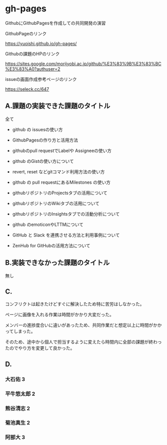 # gh-pages
GithubにGithubPagesを作成しての共同開発の演習

GithubPageのリンク

https://yuoishi.github.io/gh-pages/

Githubの課題のHPのリンク

https://sites.google.com/morijyobi.ac.jp/github/%E3%83%9B%E3%83%BC%E3%83%A0?authuser=2

issueの画面作成参考ページのリンク

https://seleck.cc/647

## A.課題の実装できた課題のタイトル

全て

* github の issuesの使い方

* GithubPagesの作り方と活用方法

* githubのpull requestでLabelや Assigneeの使い方

* github のGistの使い方について

* revert, reset などgitコマンド利用方法の使い方

* github の pull requestにあるMilestones の使い方 

* githubリポジトリのProjectsタブの活用について

* githubリポジトリのWikiタブの活用について

* githubリポジトリのInsightsタブでの活動分析について

* github のemoticonやLTTMについて

* GitHub と Slack を連携させる方法と利用事例について

* ZenHub for GitHubの活用方法について

## B.実装できなかった課題のタイトル

無し

## C.

コンフリクトは起きたけどすぐに解決したため特に苦労はしなかった。

ページに画像を入れる作業は時間がかかり大変だった。

メンバーの進捗度合いに違いがあったため、共同作業だと想定以上に時間がかかってしまった。

そのため、途中から個人で担当するように変えたら時間内に全部の課題が終わったのでやり方を変更して良かった。

## D.

### 大石佑 3

### 平牛悠太郎 2

### 熊谷清志 2

### 菊池真生 2

### 阿部大 3
